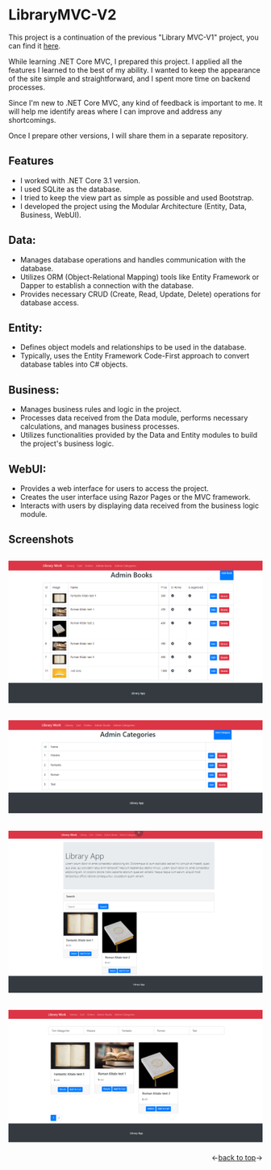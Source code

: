 
<a name="readme-top"></a>

# LibraryMVC-V2

This project is a continuation of the previous "Library MVC-V1" project, you can find it [here](https://github.com/EmreToklu00/LibraryMVC-V1).

While learning .NET Core MVC, I prepared this project. I applied all the features I learned to the best of my ability. I wanted to keep the appearance of the site simple and straightforward, and I spent more time on backend processes.

Since I'm new to .NET Core MVC, any kind of feedback is important to me. It will help me identify areas where I can improve and address any shortcomings.

Once I prepare other versions, I will share them in a separate repository.

## Features
- I worked with .NET Core 3.1 version.
- I used SQLite as the database.
- I tried to keep the view part as simple as possible and used Bootstrap.
- I developed the project using the Modular Architecture (Entity, Data, Business, WebUI).

## Data:

- Manages database operations and handles communication with the database.
- Utilizes ORM (Object-Relational Mapping) tools like Entity Framework or Dapper to establish a connection with the database.
- Provides necessary CRUD (Create, Read, Update, Delete) operations for database access.

## Entity:

- Defines object models and relationships to be used in the database.
- Typically, uses the Entity Framework Code-First approach to convert database tables into C# objects.

## Business:

- Manages business rules and logic in the project.
- Processes data received from the Data module, performs necessary calculations, and manages business processes.
- Utilizes functionalities provided by the Data and Entity modules to build the project's business logic.

## WebUI:

- Provides a web interface for users to access the project.
- Creates the user interface using Razor Pages or the MVC framework.
- Interacts with users by displaying data received from the business logic module.

## Screenshots

![](https://github.com/EmreToklu00/LibraryMVC-V2/blob/main/github/adminbooks.png)
----
![](https://github.com/EmreToklu00/LibraryMVC-V2/blob/main/github/admincategories.png)
----
![](https://github.com/EmreToklu00/LibraryMVC-V2/blob/main/github/home.png)
----
![](https://github.com/EmreToklu00/LibraryMVC-V2/blob/main/github/library.png)
----

<p align="right"><-<a href="#readme-top">back to top</a>-></p>
